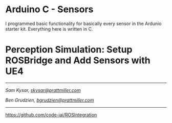 # Arduino C - Sensors
I programmed basic functionality for basically every sensor in the Ardunio starter kit. Everything here is written in C.

# Perception Simulation: Setup ROSBridge and Add Sensors with UE4
---
*Sam Kysar, skysar@prattmiller.com*

*Ben Grudzien, bgrudzien@prattmiller.com*

---


https://github.com/code-iai/ROSIntegration


